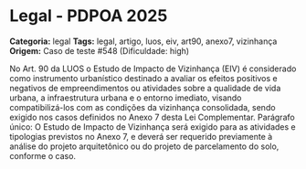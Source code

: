 # Legal - PDPOA 2025

**Categoria:** legal
**Tags:** legal, artigo, luos, eiv, art90, anexo7, vizinhança
**Origem:** Caso de teste #548 (Dificuldade: high)

No Art. 90 da LUOS o Estudo de Impacto de Vizinhança (EIV) é considerado como instrumento urbanístico destinado a avaliar os efeitos positivos e negativos de empreendimentos ou atividades sobre a qualidade de vida urbana, a infraestrutura urbana e o entorno imediato, visando compatibilizá-los com as condições da vizinhança consolidada, sendo exigido nos casos definidos no Anexo 7 desta Lei Complementar. Parágrafo único: O Estudo de Impacto de Vizinhança será exigido para as atividades e tipologias previstos no Anexo 7, e deverá ser requerido previamente à análise do projeto arquitetônico ou do projeto de parcelamento do solo, conforme o caso.